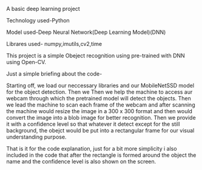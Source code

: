 
A basic deep learning project

Technology used-Python

Model used-Deep Neural Network(Deep Learning Model)(DNN)

Librares used- numpy,imutils,cv2,time

This project is a simple Obeject recognition using pre-trained with DNN using Open-CV.

Just a simple briefing about the code-

Starting off, we load our neccessary libraries and our MobileNetSSD model for the object detection. Then we Then we help the machine to access aur webcam through which the pretrained model will detect the objects. Then we lead the machine to scan each frame of the webcam and after scanning the machine would resize the image in a 300 x 300 format and then would convert the image into a blob image for better recognition. Then we provide it with a confidence level so that whatever it detect except for the still background, the obejct would be put into a rectangular frame for our visual understanding purpose.

That is it for the code explanation, just for a bit more simplicity i also included in the code that after the rectangle is formed around the object the name and the confidence level is also shown on the screen.



